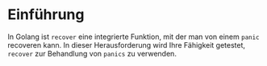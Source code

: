 # Einführung

In Golang ist `recover` eine integrierte Funktion, mit der man von einem `panic` recoveren kann. In dieser Herausforderung wird Ihre Fähigkeit getestet, `recover` zur Behandlung von `panics` zu verwenden.
